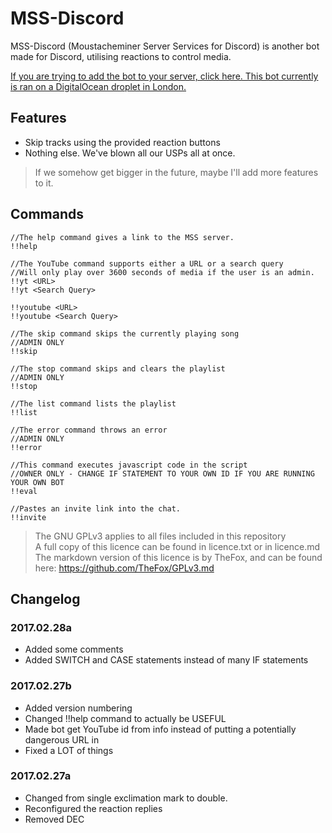 # MSS-Discord

MSS-Discord (Moustacheminer Server Services for Discord) is another bot made for Discord, utilising reactions to control media.

[If you are trying to add the bot to your server, click here. This bot currently is ran on a DigitalOcean droplet in London.](https://discordapp.com/oauth2/authorize?&client_id=257547382277931009&scope=bot&permissions=70765632)

## Features

- Skip tracks using the provided reaction buttons
- Nothing else. We've blown all our USPs all at once.

> If we somehow get bigger in the future, maybe I'll add more features to it.

## Commands

```
//The help command gives a link to the MSS server.
!!help

//The YouTube command supports either a URL or a search query
//Will only play over 3600 seconds of media if the user is an admin.
!!yt <URL>
!!yt <Search Query>

!!youtube <URL>
!!youtube <Search Query>

//The skip command skips the currently playing song
//ADMIN ONLY
!!skip

//The stop command skips and clears the playlist
//ADMIN ONLY
!!stop

//The list command lists the playlist
!!list

//The error command throws an error
//ADMIN ONLY
!!error

//This command executes javascript code in the script
//OWNER ONLY - CHANGE IF STATEMENT TO YOUR OWN ID IF YOU ARE RUNNING YOUR OWN BOT
!!eval

//Pastes an invite link into the chat.
!!invite
```

> The GNU GPLv3 applies to all files included in this repository  
> A full copy of this licence can be found in licence.txt or in licence.md
> The markdown version of this licence is by TheFox, and can be found here: https://github.com/TheFox/GPLv3.md

## Changelog
### 2017.02.28a

- Added some comments
- Added SWITCH and CASE statements instead of many IF statements

### 2017.02.27b

- Added version numbering
- Changed !!help command to actually be USEFUL
- Made bot get YouTube id from info instead of putting a potentially dangerous URL in
- Fixed a LOT of things

### 2017.02.27a

- Changed from single exclimation mark to double.
- Reconfigured the reaction replies
- Removed DEC